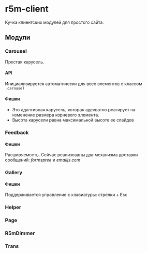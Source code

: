 # r5m-client

Кучка клиентских модулей для простого сайта.

## Модули ##
### Carousel ###
Простая карусель. 

#### API ####
Инициализируется автоматически для всех элементов с классом ```.carousel```

#### Фишки ####
* Это адаптивная карусель, которая адекватно реагирует на изменение размера корневого элемента.
* Высота карусели равна максимальной высоте ее слайдов

### Feedback ###

#### Фишки ####
Расширяемость. Сейчас реализованы два механизма доставки сообщений: *formspree* и *emailjs.com*

### Gallery ###

#### Фишки ####
Поддерживается управление с клавиатуры: стрелки + Esc

### Helper ###

### Page ###

### R5mDimmer ###

### Trans ###

